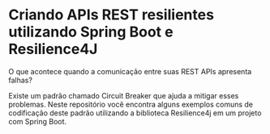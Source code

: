 # Criando APIs REST resilientes utilizando Spring Boot e Resilience4J

O que acontece quando a comunicação entre suas REST APIs apresenta falhas?

Existe um padrão chamado Circuit Breaker que ajuda a mitigar esses problemas. Neste repositório você encontra alguns exemplos comuns de codificação deste padrão utilizando a biblioteca Resilience4j em um projeto com Spring Boot.
